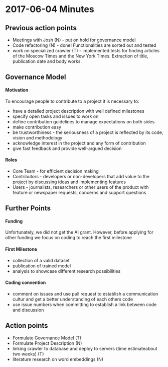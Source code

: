 # 2017-06-04 Minutes

## Previous action points

* Meetings with Josh (N) - put on hold for governance model
* Code refactoring (N) - done! Functionalities are sorted out and tested
* work on specialized crawler (T) - implemented tests for finding articles of the Moscow Times and the New York Times. Extraction of title, publication date and body works.

## Governance Model

#### Motivation

To encourage people to contribute to a project it is necessary to: 
* have a detailed project description with well defined milestones 
* specify open tasks and issues to work on
* define contribution guidelines to manage expectations on both sides
* make contribution easy 
* be trustworthiness - the seriousness of a project is reflected by its code, vision and methodology
* acknowledge interest in the project and any form of contribution
* give fast feedback and provide well-argued decision


#### Roles

* Core Team - for efficient decision making
* Contributors - developers or non-developers that add value to the project by discussing ideas and implementing features 
* Users - journalists, researchers or other users of the product with feature or newspaper requests, concerns and support questions


## Further Points

#### Funding

Unfortunately, we did not get the AI grant. 
However, before applying for other funding we focus on coding to reach the first milestone

#### First Milestone

* collection of a valid dataset
* publication of trained model
* analysis to showcase different research possibilities 

#### Coding convention

* comment on issues and use pull request to establish a communication cultur and get a better understanding of each others code 
* use issue numbers when committing to establish a link between code and discussion


## Action points

* Formulate Governance Model (T)
* Formulate Project Description (N)
* linking crawler to database and deploy to servers (time estimateabout two weeks) (T)
* literature research on word embeddings (N)



